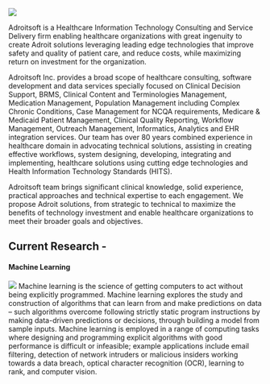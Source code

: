 
![](http://adroitsoft.com/images/AdroitsoftLogo_350x74_2.png)
<p>
Adroitsoft is a Healthcare Information Technology Consulting and Service Delivery firm enabling healthcare organizations with great ingenuity to create Adroit solutions leveraging leading edge technologies that improve safety and quality of patient care, and reduce costs, while maximizing return on investment for the organization.

Adroitsoft Inc. provides a broad scope of healthcare consulting, software development and data services specially focused on Clinical Decision Support, BRMS, Clinical Content and Terminologies Management, Medication Management, Population Management including Complex Chronic Conditions, Case Management for NCQA requirements, Medicare & Medicaid Patient Management, Clinical Quality Reporting, Workflow Management, Outreach Management, Informatics, Analytics and EHR integration services. Our team has over 80 years combined experience in healthcare domain in advocating technical solutions, assisting in creating effective workflows, system designing, developing, integrating and implementing, healthcare solutions using cutting edge technologies and Health Information Technology Standards (HITS). 

Adroitsoft team brings significant clinical knowledge, solid experience, practical approaches and technical expertise to each engagement. We propose Adroit solutions, from strategic to technical to maximize the benefits of technology investment and enable healthcare organizations to meet their broader goals and objectives.

</p>

## Current Research - 

#### Machine Learning
![](https://image.slidesharecdn.com/codemash-machinelearningwithapachespark-160119152043/95/machine-learning-with-apache-spark-14-638.jpg?cb=1453217004)
<p1>Machine learning is the science of getting computers to act without being explicitly programmed.  Machine learning explores the study and construction of algorithms that can learn from and make predictions on data – such algorithms overcome following strictly static program instructions by making data-driven predictions or decisions, through building a model from sample inputs. Machine learning is employed in a range of computing tasks where designing and programming explicit algorithms with good performance is difficult or infeasible; example applications include email filtering, detection of network intruders or malicious insiders working towards a data breach, optical character recognition (OCR), learning to rank, and computer vision.</p1>

